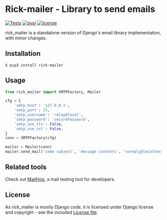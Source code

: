# Rick-mailer - Library to send emails 


[![Tests](https://github.com/oddbit-project/rick-mailer/workflows/Tests/badge.svg?branch=master)](https://github.com/oddbit-project/rick-mailer/actions)
[![pypi](https://img.shields.io/pypi/v/rick-mailer.svg)](https://pypi.org/project/rick-mailer/)
[![license](https://img.shields.io/pypi/l/rick-mailer.svg)](https://github.com/oddbit-project/rick-mailer/blob/master/LICENSE)


rick_mailer is a standalone version of Django's email library implementation, with minor changes.

## Installation

```shell
$ pip3 install rick-mailer
```

## Usage

```python
from rick_mailer import SMTPFactory, Mailer

cfg = {
    'smtp_host': '127.0.0.1',
    'smtp_port': 25,
    'smtp_username': 'relay@local',
    'smtp_password': 'securePassword',
    'smtp_use_tls': False,
    'smtp_use_ssl': False,    
}
conn = SMTPFactory(cfg)

mailer = Mailer(conn)
mailer.send_mail('some subject', 'message contents', 'noreply@localhost', ['user1@domain.tld', 'user2@domain.tld'])
```

## Related tools

Check out [MailHog](https://github.com/mailhog/MailHog), a mail testing tool for developers.

## License
As rick_mailer is mostly Django code, it is licensed under Django license and copyright - see the included [License file](LICENSE).
